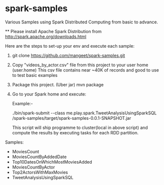 # spark-samples

Various Samples using Spark Distributed Computing from basic to advance.

** Please install Apache Spark Distribution from http://spark.apache.org/downloads.html

Here are the steps to set-up your env and execute each sample:

1. git clone https://github.com/mangeet/spark-samples.git
2. Copy "videos_by_actor.csv" file from this project to your user home (user.home)
   This csv file contains near ~40K of records and good to use to test basic examples
3. Package this project. (Uber jar)
   mvn package
4. Go to your Spark home and execute:
    
   Example:-

   ./bin/spark-submit --class me.play.spark.TweetAnalysisUsingSparkSQL <your-workspace>/spark-samples/target/spark-samples-0.0.1-SNAPSHOT.jar

   This script will ship programme to cluster(local in above script) and compute the results by executing tasks for each RDD partition.

Samples:

- MoviesCount
- MoviesCountByAddedDate
- Top10DatesOnWhichMostMoviesAdded
- MoviesCountByActor
- Top2ActorsWithMaxMovies
- TweetAnalysisUsingSparkSQL